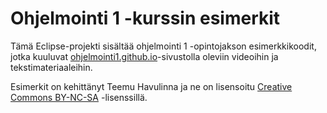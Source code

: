 # Ohjelmointi 1 -kurssin esimerkit

Tämä Eclipse-projekti sisältää ohjelmointi 1 -opintojakson esimerkkikoodit, jotka kuuluvat [ohjelmointi1.github.io](https://ohjelmointi1.github.io)-sivustolla oleviin videoihin ja tekstimateriaaleihin.

Esimerkit on kehittänyt Teemu Havulinna ja ne on lisensoitu [Creative Commons BY-NC-SA](https://creativecommons.org/licenses/by-nc-sa/4.0/) -lisenssillä.
